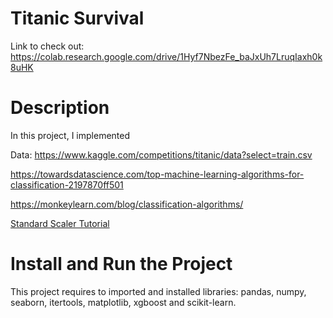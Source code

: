 # Titanic Survival
Link to check out: https://colab.research.google.com/drive/1Hyf7NbezFe_baJxUh7LruqIaxh0k8uHK

# Description
In this project, I implemented 

Data:
https://www.kaggle.com/competitions/titanic/data?select=train.csv

https://towardsdatascience.com/top-machine-learning-algorithms-for-classification-2197870ff501

https://monkeylearn.com/blog/classification-algorithms/

[Standard Scaler Tutorial](https://www.youtube.com/watch?v=PiDfEo7qpcw&ab_channel=technologyCult)

# Install and Run the Project
This project requires to imported and installed libraries: pandas, numpy, seaborn, itertools, matplotlib, xgboost and scikit-learn.
